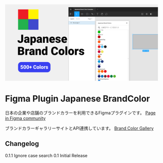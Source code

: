 ![Japanese Brand Colors](/cover.png)

# Figma Plugin Japanese BrandColor

日本の企業や店舗のブランドカラーを利用できるFigmaプラグインです。
[Page in Figma community](https://www.figma.com/community/plugin/955011817910389142/Japanese-Brand-Colors)

ブランドカラーギャラリーサイトとAPI連携しています。
[Brand Color Gallery](https://brandcolor.info/)


## Changelog
0.1.1 Ignore case search
0.1 Initial Release